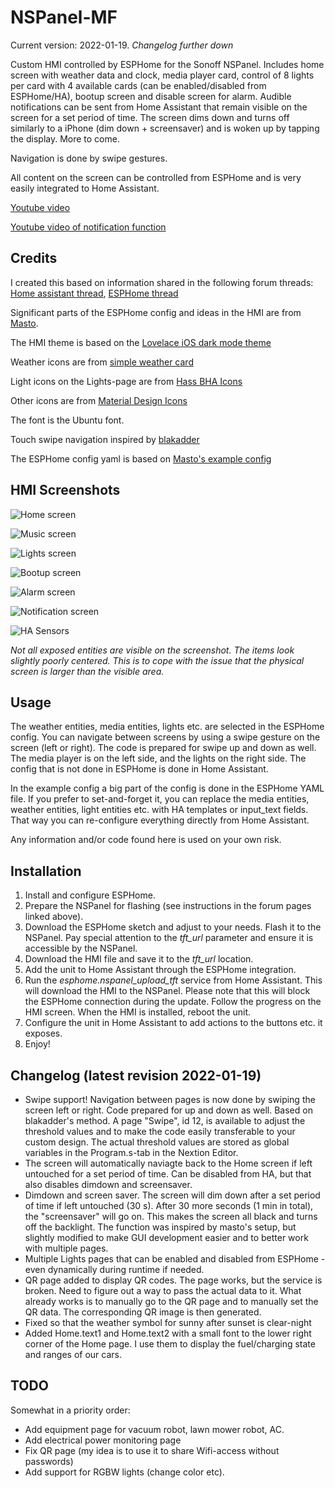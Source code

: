 # NSPanel-MF
Current version: 2022-01-19. _Changelog further down_

Custom HMI controlled by ESPHome for the Sonoff NSPanel. Includes home screen with weather data and clock, media player card, control of 8 lights per card with 4 available cards (can be enabled/disabled from ESPHome/HA), bootup screen and disable screen for alarm. Audible notifications can be sent from Home Assistant that remain visible on the screen for a set period of time. The screen dims down and turns off similarly to a iPhone (dim down + screensaver) and is woken up by tapping the display. More to come.

Navigation is done by swipe gestures.

All content on the screen can be controlled from ESPHome and is very easily integrated to Home Assistant.

[Youtube video](https://www.youtube.com/watch?v=2e5-53lGF94)

[Youtube video of notification function](https://youtu.be/fmObpwFJT7o)

## Credits
I created this based on information shared in the following forum threads:
[Home assistant thread](https://community.home-assistant.io/t/sonoff-nspanel-smart-scene-wall-switch-by-itead-coming-soon-on-kickstarter/332962/), 
[ESPHome thread](https://github.com/esphome/feature-requests/issues/1469)

Significant parts of the ESPHome config and ideas in the HMI are from [Masto](https://github.com/masto/NSPanel-Demo-Files/).

The HMI theme is based on the [Lovelace iOS dark mode theme](https://github.com/basnijholt/lovelace-ios-dark-mode-theme)

Weather icons are from [simple weather card](https://github.com/kalkih/simple-weather-card)

Light icons on the Lights-page are from [Hass BHA Icons](https://github.com/hulkhaugen/hass-bha-icons)

Other icons are from [Material Design Icons](https://materialdesignicons.com/)

The font is the Ubuntu font.

Touch swipe navigation inspired by [blakadder](https://community.home-assistant.io/t/sonoff-nspanel-smart-scene-wall-switch-by-itead-coming-soon-on-kickstarter/332962/120)

The ESPHome config yaml is based on [Masto's example config](https://github.com/masto/NSPanel-Demo-Files)

## HMI Screenshots
![Home screen](screenshot-home.png)

![Music screen](screenshot-music.png)

![Lights screen](photo-lights.png)

![Bootup screen](screenshot-boot.png)

![Alarm screen](screenshot-alarm.png)

![Notification screen](screenshot-notification.png)

![HA Sensors](screenshot-ha-sensors.png)



_Not all exposed entities are visible on the screenshot._ 
_The items look slightly poorly centered. This is to cope with the issue that the physical screen is larger than the visible area._

## Usage
The weather entities, media entities, lights etc. are selected in the ESPHome config. You can navigate between screens by using a swipe gesture on the screen (left or right). The code is prepared for swipe up and down as well. The media player is on the left side, and the lights on the right side.
The config that is not done in ESPHome is done in Home Assistant.

In the example config a big part of the config is done in the ESPHome YAML file. If you prefer to set-and-forget it, you can replace the media entities, weather entities, light entities etc. with HA templates or input_text fields. That way you can re-configure everything directly from Home Assistant.

Any information and/or code found here is used on your own risk.

## Installation
1. Install and configure ESPHome.
2. Prepare the NSPanel for flashing (see instructions in the forum pages linked above).
3. Download the ESPHome sketch and adjust to your needs. Flash it to the NSPanel. Pay special attention to the _tft_url_ parameter and ensure it is accessible by the NSPanel.
4. Download the HMI file and save it to the _tft_url_ location.
5. Add the unit to Home Assistant through the ESPHome integration.
6. Run the _esphome.nspanel_upload_tft_ service from Home Assistant. This will download the HMI to the NSPanel. Please note that this will block the ESPHome connection during the update. Follow the progress on the HMI screen. When the HMI is installed, reboot the unit.
7. Configure the unit in Home Assistant to add actions to the buttons etc. it exposes.
8. Enjoy!

## Changelog (latest revision 2022-01-19)
- Swipe support! Navigation between pages is now done by swiping the screen left or right. Code prepared for up and down as well. Based on blakadder's method. A page "Swipe", id 12, is available to adjust the threshold values and to make the code easily transferable to your custom design. The actual threshold values are stored as global variables in the Program.s-tab in the Nextion Editor.
- The screen will automatically naviagte back to the Home screen if left untouched for a set period of time. Can be disabled from HA, but that also disables dimdown and screensaver.
- Dimdown and screen saver. The screen will dim down after a set period of time if left untouched (30 s). After 30 more seconds (1 min in total), the "screensaver" will go on. This makes the screen all black and turns off the backlight. The function was inspired by masto's setup, but slightly modified to make GUI development easier and to better work with multiple pages.
- Multiple Lights pages that can be enabled and disabled from ESPHome - even dynamically during runtime if needed.
- QR page added to display QR codes. The page works, but the service is broken. Need to figure out a way to pass the actual data to it. What already works is to manually go to the QR page and to manually set the QR data. The corresponding QR image is then generated.
- Fixed so that the weather symbol for sunny after sunset is clear-night
- Added Home.text1 and Home.text2 with a small font to the lower right corner of the Home page. I use them to display the fuel/charging state and ranges of our cars.


## TODO
Somewhat in a priority order:
- Add equipment page for vacuum robot, lawn mower robot, AC.
- Add electrical power monitoring page
- Fix QR page (my idea is to use it to share Wifi-access without passwords)
- Add support for RGBW lights (change color etc).

